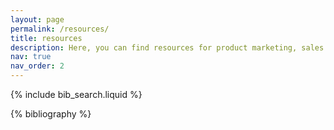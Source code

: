 ```yaml
---
layout: page
permalink: /resources/
title: resources
description: Here, you can find resources for product marketing, sales enablement, and CX.
nav: true
nav_order: 2
---
```


<!-- _pages/resources.md -->

<!-- Bibsearch Feature -->

{% include bib_search.liquid %}

<div class="publications">

{% bibliography %}

</div>
